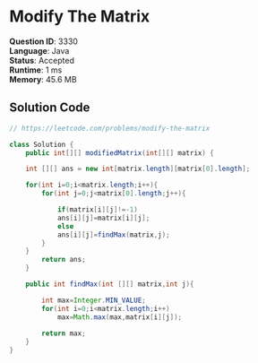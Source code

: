 # Modify The Matrix

**Question ID**: 3330  
**Language**: Java  
**Status**: Accepted  
**Runtime**: 1 ms  
**Memory**: 45.6 MB  

## Solution Code
```java
// https://leetcode.com/problems/modify-the-matrix

class Solution {
    public int[][] modifiedMatrix(int[][] matrix) {

    int [][] ans = new int[matrix.length][matrix[0].length];

    for(int i=0;i<matrix.length;i++){
        for(int j=0;j<matrix[0].length;j++){

            if(matrix[i][j]!=-1)
            ans[i][j]=matrix[i][j];
            else
            ans[i][j]=findMax(matrix,j);
        }        
    }
        return ans;
    }

    public int findMax(int [][] matrix,int j){

        int max=Integer.MIN_VALUE;
        for(int i=0;i<matrix.length;i++)
            max=Math.max(max,matrix[i][j]);
        
        return max;
    }
}
```
